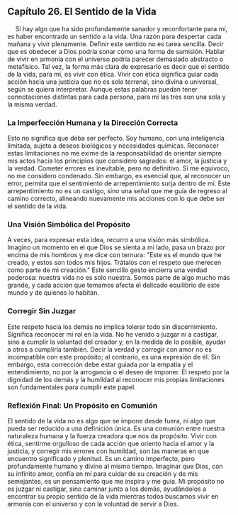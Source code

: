 ## Capítulo 26. El Sentido de la Vida
 
Si hay algo que ha sido profundamente sanador y reconfortante para mí, es haber encontrado un sentido a la vida. Una razón para despertar cada mañana y vivir plenamente. Definir este sentido no es tarea sencilla. Decir que es obedecer a Dios podría sonar como una forma de sumisión. Hablar de vivir en armonía con el universo podría parecer demasiado abstracto o metafísico. Tal vez, la forma más clara de expresarlo es decir que el sentido de la vida, para mí, es vivir con ética.
Vivir con ética significa guiar cada acción hacia una justicia que no es solo terrenal, sino divina o universal, según se quiera interpretar. Aunque estas palabras puedan tener connotaciones distintas para cada persona, para mí las tres son una sola y la misma verdad.
### La Imperfección Humana y la Dirección Correcta
Esto no significa que deba ser perfecto. Soy humano, con una inteligencia limitada, sujeto a deseos biológicos y necesidades químicas. Reconocer estas limitaciones no me exime de la responsabilidad de orientar siempre mis actos hacia los principios que considero sagrados: el amor, la justicia y la verdad.
Cometer errores es inevitable, pero no definitivo. Si me equivoco, no me considero condenado. Sin embargo, es esencial que, al reconocer un error, permita que el sentimiento de arrepentimiento surja dentro de mí. Este arrepentimiento no es un castigo, sino una señal que me guía de regreso al camino correcto, alineando nuevamente mis acciones con lo que debe ser el sentido de la vida.
### Una Visión Simbólica del Propósito
A veces, para expresar esta idea, recurro a una visión más simbólica. Imagino un momento en el que Dios se sienta a mi lado, pasa un brazo por encima de mis hombros y me dice con ternura:
"Este es el mundo que he creado, y estos son todos mis hijos. Trátalos con el respeto que merecen como parte de mi creación."
Este sencillo gesto encierra una verdad poderosa: nuestra vida no es solo nuestra. Somos parte de algo mucho más grande, y cada acción que tomamos afecta el delicado equilibrio de este mundo y de quienes lo habitan.
### Corregir Sin Juzgar
Este respeto hacia los demás no implica tolerar todo sin discernimiento. Significa reconocer mi rol en la vida. No he venido a juzgar ni a castigar, sino a cumplir la voluntad del creador y, en la medida de lo posible, ayudar a otros a cumplirla también. Decir la verdad y corregir con amor no es incompatible con este propósito; al contrario, es una expresión de él.
Sin embargo, esta corrección debe estar guiada por la empatía y el entendimiento, no por la arrogancia o el deseo de imponer. El respeto por la dignidad de los demás y la humildad al reconocer mis propias limitaciones son fundamentales para cumplir este papel.
### Reflexión Final: Un Propósito en Comunión
El sentido de la vida no es algo que se impone desde fuera, ni algo que pueda ser reducido a una definición única. Es una comunión entre nuestra naturaleza humana y la fuerza creadora que nos da propósito.
Vivir con ética, sentirme orgulloso de cada acción que oriento hacia el amor y la justicia, y corregir mis errores con humildad, son las maneras en que encuentro significado y plenitud. Es un camino imperfecto, pero profundamente humano y divino al mismo tiempo.
Imaginar que Dios, con su infinito amor, confía en mí para cuidar de su creación y de mis semejantes, es un pensamiento que me inspira y me guía. Mi propósito no es juzgar ni castigar, sino caminar junto a los demás, ayudándolos a encontrar su propio sentido de la vida mientras todos buscamos vivir en armonía con el universo y con la voluntad de servir a Dios.
